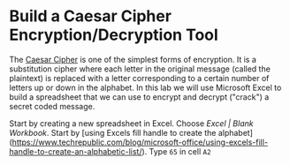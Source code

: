 # Build a Caesar Cipher Encryption/Decryption Tool
The [Caesar Cipher](https://learncryptography.com/classical-encryption/caesar-cipher) is one of the simplest forms of encryption. It is a substitution cipher where each letter in the original message (called the plaintext) is replaced with a letter corresponding to a certain number of letters up or down in the alphabet. In this lab we will use Microsoft Excel to build a spreadsheet that we can use to encrypt and decrypt ("crack") a secret coded message.   

Start by creating a new spreadsheet in Excel. Choose *Excel | Blank Workbook*. Start by [using Excels fill handle to create the alphabet] (https://www.techrepublic.com/blog/microsoft-office/using-excels-fill-handle-to-create-an-alphabetic-list/). Type `65` in cell `A2`
